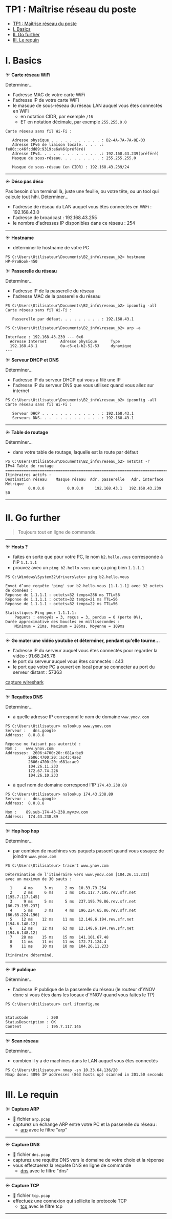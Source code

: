 # TP1 : Maîtrise réseau du poste


- [TP1 : Maîtrise réseau du poste](#tp1--maîtrise-réseau-du-poste)
- [I. Basics](#i-basics)
- [II. Go further](#ii-go-further)
- [III. Le requin](#iii-le-requin)

# I. Basics

☀️ **Carte réseau WiFi**

Déterminer...

- l'adresse MAC de votre carte WiFi
- l'adresse IP de votre carte WiFi
- le masque de sous-réseau du réseau LAN auquel vous êtes connectés en WiFi
  - en notation CIDR, par exemple `/16`
  - ET en notation décimale, par exemple `255.255.0.0`

```
Carte réseau sans fil Wi-Fi :

   Adresse physique . . . . . . . . . . . : B2-4A-7A-7A-8E-03
   Adresse IPv6 de liaison locale. . . . .: fe80::c46f:dd89:9319:e6a%6(préféré)
   Adresse IPv4. . . . . . . . . . . . . .: 192.168.43.239(préféré)
   Masque de sous-réseau. . . . . . . . . : 255.255.255.0

   Masque de sous-réseau (en CIDR) : 192.168.43.239/24
```

---

☀️ **Déso pas déso**

Pas besoin d'un terminal là, juste une feuille, ou votre tête, ou un tool qui calcule tout hihi. Déterminer...

- l'adresse de réseau du LAN auquel vous êtes connectés en WiFi : 192.168.43.0
- l'adresse de broadcast : 192.168.43.255
- le nombre d'adresses IP disponibles dans ce réseau : 254
---

☀️ **Hostname**

- déterminer le hostname de votre PC
```
PS C:\Users\Utilisateur\Documents\B2_info\reseau_b2> hostname
HP-ProBook-450
```

☀️ **Passerelle du réseau**

Déterminer...

- l'adresse IP de la passerelle du réseau
- l'adresse MAC de la passerelle du réseau

```
PS C:\Users\Utilisateur\Documents\B2_info\reseau_b2> ipconfig -all
Carte réseau sans fil Wi-Fi :

   Passerelle par défaut. . . . . . . . . : 192.168.43.1

PS C:\Users\Utilisateur\Documents\B2_info\reseau_b2> arp -a

Interface : 192.168.43.239 --- 0x6
  Adresse Internet      Adresse physique      Type
  192.168.43.1          0a-c5-e1-b2-52-53     dynamique
---
```

☀️ **Serveur DHCP et DNS**

Déterminer...

- l'adresse IP du serveur DHCP qui vous a filé une IP
- l'adresse IP du serveur DNS que vous utilisez quand vous allez sur internet

```
PS C:\Users\Utilisateur\Documents\B2_info\reseau_b2> ipconfig -all
Carte réseau sans fil Wi-Fi :

   Serveur DHCP . . . . . . . . . . . . . : 192.168.43.1
   Serveurs DNS. . .  . . . . . . . . . . : 192.168.43.1
```
---

☀️ **Table de routage**

Déterminer...

- dans votre table de routage, laquelle est la route par défaut
```
PS C:\Users\Utilisateur\Documents\B2_info\reseau_b2> netstat -r
IPv4 Table de routage
===========================================================================
Itinéraires actifs :
Destination réseau    Masque réseau  Adr. passerelle   Adr. interface Métrique
          0.0.0.0          0.0.0.0     192.168.43.1   192.168.43.239     50

```

---

# II. Go further

> Toujours tout en ligne de commande.

---

☀️ **Hosts ?**

- faites en sorte que pour votre PC, le nom `b2.hello.vous` corresponde à l'IP `1.1.1.1`
- prouvez avec un `ping b2.hello.vous` que ça ping bien `1.1.1.1`

```
PS C:\Windows\System32\drivers\etc> ping b2.hello.vous

Envoi d’une requête 'ping' sur b2.hello.vous [1.1.1.1] avec 32 octets de données :
Réponse de 1.1.1.1 : octets=32 temps=286 ms TTL=56
Réponse de 1.1.1.1 : octets=32 temps=21 ms TTL=56
Réponse de 1.1.1.1 : octets=32 temps=22 ms TTL=56

Statistiques Ping pour 1.1.1.1:
    Paquets : envoyés = 3, reçus = 3, perdus = 0 (perte 0%),
Durée approximative des boucles en millisecondes :
    Minimum = 21ms, Maximum = 286ms, Moyenne = 109ms
```

---

☀️ **Go mater une vidéo youtube et déterminer, pendant qu'elle tourne...**

- l'adresse IP du serveur auquel vous êtes connectés pour regarder la vidéo : 
91.68.245.78
- le port du serveur auquel vous êtes connectés : 443
- le port que votre PC a ouvert en local pour se connecter au port du serveur distant : 57363

[capture wireshark](/TP1/capture_youtube.pcap)

---

☀️ **Requêtes DNS**

Déterminer...

- à quelle adresse IP correspond le nom de domaine `www.ynov.com`
```
PS C:\Users\Utilisateur> nslookup www.ynov.com
Serveur :   dns.google
Address:  8.8.8.8

Réponse ne faisant pas autorité :
Nom :    www.ynov.com
Addresses:  2606:4700:20::681a:be9
          2606:4700:20::ac43:4ae2
          2606:4700:20::681a:ae9
          104.26.11.233
          172.67.74.226
          104.26.10.233

```

- à quel nom de domaine correspond l'IP `174.43.238.89`

```
PS C:\Users\Utilisateur> nslookup 174.43.238.89
Serveur :   dns.google
Address:  8.8.8.8

Nom :    89.sub-174-43-238.myvzw.com
Address:  174.43.238.89
```

---

☀️ **Hop hop hop**

Déterminer...

- par combien de machines vos paquets passent quand vous essayez de joindre `www.ynov.com`

```
PS C:\Users\Utilisateur> tracert www.ynov.com

Détermination de l’itinéraire vers www.ynov.com [104.26.11.233]
avec un maximum de 30 sauts :

  1     4 ms     3 ms     2 ms  10.33.79.254
  2     2 ms     6 ms     3 ms  145.117.7.195.rev.sfr.net [195.7.117.145]
  3     9 ms     5 ms     5 ms  237.195.79.86.rev.sfr.net [86.79.195.237]
  4     5 ms     3 ms     4 ms  196.224.65.86.rev.sfr.net [86.65.224.196]
  5    12 ms    12 ms    11 ms  12.148.6.194.rev.sfr.net [194.6.148.12]
  6    12 ms    12 ms    63 ms  12.148.6.194.rev.sfr.net [194.6.148.12]
  7    28 ms    15 ms    15 ms  141.101.67.48
  8    11 ms    11 ms    11 ms  172.71.124.4
  9    11 ms    10 ms    10 ms  104.26.11.233

Itinéraire déterminé.
```
---

☀️ **IP publique**

Déterminer...

- l'adresse IP publique de la passerelle du réseau (le routeur d'YNOV donc si vous êtes dans les locaux d'YNOV quand vous faites le TP)
```
PS C:\Users\Utilisateur> curl ifconfig.me


StatusCode        : 200
StatusDescription : OK
Content           : 195.7.117.146
```
---

☀️ **Scan réseau**

Déterminer...

- combien il y a de machines dans le LAN auquel vous êtes connectés

```
PS C:\Users\Utilisateur> nmap -sn 10.33.64.136/20
Nmap done: 4096 IP addresses (863 hosts up) scanned in 201.50 seconds
```

# III. Le requin


☀️ **Capture ARP**

- 📁 fichier `arp.pcap`
- capturez un échange ARP entre votre PC et la passerelle du réseau :
  - [arp](./arp.pcap) avec le filtre "arp"
---

☀️ **Capture DNS**

- 📁 fichier `dns.pcap`
- capturez une requête DNS vers le domaine de votre choix et la réponse
- vous effectuerez la requête DNS en ligne de commande
  - [dns](./dns.pcap) avec le filtre "dns"

---

☀️ **Capture TCP**

- 📁 fichier `tcp.pcap`
- effectuez une connexion qui sollicite le protocole TCP
  - [tcp](./tcp.pcapng) avec le filtre tcp

---